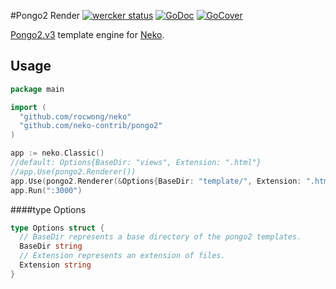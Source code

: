 #Pongo2 Render
[![wercker status](https://app.wercker.com/status/d4def3154c15de48715ae974744df9f5/s "wercker status")](https://app.wercker.com/project/bykey/d4def3154c15de48715ae974744df9f5)
[![GoDoc](http://img.shields.io/badge/go-documentation-blue.svg?style=flat-square)](https://godoc.org/github.com/neko-contrib/pongo2)
[![GoCover](http://gocover.io/_badge/github.com/neko-contrib/pongo2)](http://gocover.io/github.com/neko-contrib/pongo2)

[Pongo2.v3](https://github.com/flosch/pongo2) template engine for [Neko](https://github.com/rocwong/neko).

## Usage
~~~go
package main

import (
  "github.com/rocwong/neko"
  "github.com/neko-contrib/pongo2"
)

app := neko.Classic()
//default: Options{BaseDir: "views", Extension: ".html"}
//app.Use(pongo2.Renderer())
app.Use(pongo2.Renderer(&Options{BaseDir: "template/", Extension: ".html"}))
app.Run(":3000")
~~~

####type Options
~~~go
type Options struct {
  // BaseDir represents a base directory of the pongo2 templates.
  BaseDir string
  // Extension represents an extension of files.
  Extension string
}
~~~


